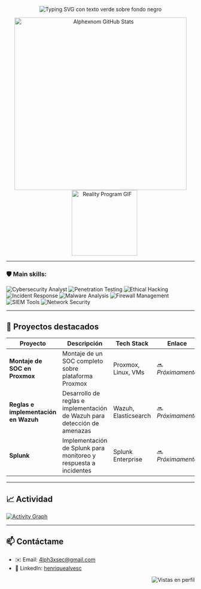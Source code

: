 <p align="center">
  <img
    src="https://readme-typing-svg.herokuapp.com/?color=00FF00&background=000000&size=35&center=true&vCenter=true&width=950&height=80&lines=%3E+Let's+Defend;%3E+Stay+Safe;%3E+Beyond+the+Limit;%3E+Hunt+the+threats;%3E+Stay+one+step+ahead"
    alt="Typing SVG con texto verde sobre fondo negro"
  />
</p>



<div align="center" style="display: flex; align-items: center; justify-content: center; flex-wrap: wrap;">
  <!-- Stats -->
  <img
    src="https://github-readme-stats.vercel.app/api?username=Alphexnom&show_icons=true&count_private=true&hide_border=true&title_color=4C86C8&icon_color=4C86C8&text_color=000000&bg_color=ffffff"
    width="460px"
    alt="Alphexnom GitHub Stats"
  />
  <!-- GIF -->
  <img
    src="https://media0.giphy.com/media/v1.Y2lkPTc5MGI3NjExZmZmajkzemxlNTg2anFsdmxnNWNmNmQwNnRrZWo5cHBtODNpYXB4aCZlcD12MV9pbnRlcm5hbF9naWZfYnlfaWQmY3Q9Zw/GFLB1pCmhgvIDSJTvp/giphy.gif"
    width="175px"
    alt="Reality Program GIF"
    style="margin-left: 20px;"
  />
</div>

---

### 🛡️ Main skills:

<p align="left">
  <img
    src="https://img.shields.io/badge/Cybersecurity%20Analyst-000000?style=for-the-badge"
    alt="Cybersecurity Analyst"
  />
  <img
    src="https://img.shields.io/badge/Penetration%20Testing-000000?style=for-the-badge"
    alt="Penetration Testing"
  />
  <img
    src="https://img.shields.io/badge/Ethical%20Hacking-000000?style=for-the-badge"
    alt="Ethical Hacking"
  />
  <img
    src="https://img.shields.io/badge/Incident%20Response-000000?style=for-the-badge"
    alt="Incident Response"
  />
  <img
    src="https://img.shields.io/badge/Malware%20Analysis-000000?style=for-the-badge"
    alt="Malware Analysis"
  />
  <img
    src="https://img.shields.io/badge/Firewall%20Management-000000?style=for-the-badge"
    alt="Firewall Management"
  />
  <img
    src="https://img.shields.io/badge/SIEM%20Tools-000000?style=for-the-badge"
    alt="SIEM Tools"
  />
  <img
    src="https://img.shields.io/badge/Network%20Security-000000?style=for-the-badge"
    alt="Network Security"
  />
</p>



---

## 🚀 Proyectos destacados

| Proyecto                                 | Descripción                                                        | Tech Stack             | Enlace                   |
|------------------------------------------|--------------------------------------------------------------------|------------------------|--------------------------|
| **Montaje de SOC en Proxmox**            | Montaje de un SOC completo sobre plataforma Proxmox                | Proxmox, Linux, VMs    | 🔜 _Próximamente_        |
| **Reglas e implementación en Wazuh**     | Desarrollo de reglas e implementación de Wazuh para detección de amenazas | Wazuh, Elasticsearch   | 🔜 _Próximamente_        |
| **Splunk**     | Implementación de Splunk para monitoreo y respuesta a incidentes   | Splunk Enterprise      | 🔜 _Próximamente_        |


---

## 📈 Actividad

[![Activity Graph](https://github-readme-activity-graph.vercel.app/graph?username=Alphexnom&bg_color=ffffff&color=4C86C8&line=4C86C8&point=4C86C8&area=true&hide_border=true)](https://github.com/ashutosh00710/github-readme-activity-graph)

---



## 📫 Contáctame

- ✉️ Email: [4lph3xsec@gmail.com](mailto:4lph3xsec@gmail.com)  
- 🔗 LinkedIn: [henriquealvesc](https://www.linkedin.com/in/henriquealvesc/)  


<p align="right">
  <img src="https://komarev.com/ghpvc/?username=Alphexnom&style=flat-square" alt="Vistas en perfil" />
</p>





 

